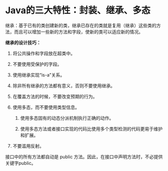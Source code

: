# Java的三大特性：封装、继承、多态

继承：基于已有的类创建新的类，继承已存在的类就是复用（继承）这些类的方法，而且可以增加一些新的方法和字段，使新的类可以适应新的情况。

**继承的设计技巧：**

1.  将公共操作和字段放在超类中。

2.  不要使用受保护的字段。

3.  使用继承实现“is-a”关系。

4.  除非所有继承的方法都有意义，否则不要使用继承。

5.  在覆盖方法的时候，不要改变预期的行为。

6.  使用多态，而不要使用类型信息。

    1.  使用多态固有的动态分派机制执行正确的动作。

    2.  使用多态方法或者接口实现的代码比使用多个类型检测的代码更易于维护和扩展。

7.  不要滥用反射。

接口中的所有方法都自动是 public 方法。因此，在接口中声明方法时，不必提供关键字public。
